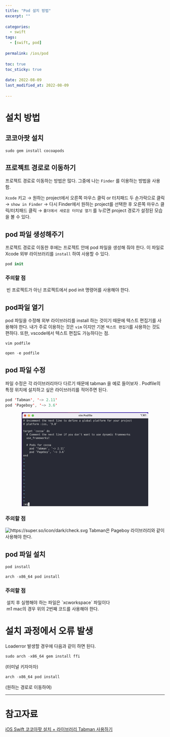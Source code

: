 ```yaml
---
title: "Pod 설치 방법"
excerpt: ""

categories:
  - swift
tags:
  - [swift, pod]

permalink: /ios/pod

toc: true
toc_sticky: true

date: 2022-08-09
last_modified_at: 2022-08-09

---
```



# 설치 방법



## 코코아팟 설치

```swift
sudo gem install cocoapods
```

## 프로젝트 경로로 이동하기

프로젝트 경로로 이동하는 방법은 많다. 그중에 나는 `Finder` 를 이용하는 방법을 사용함.

`Xcode` 키고 → 원하는 project에서 오른쪽 마우스 클릭 or 터치패드 두 손가락으로 클릭 → `show in Finder` → 다시 Finder에서 원하는 project를 선택한 후 오른쪽 마우스 클릭/터치패드 클릭 → `폴더에서 새로운 터미널 열기`  를 누르면 project 경로가 설정된 모습을 볼 수 있다. 

## pod 파일 생성해주기

프로젝트 경로로 이동한 후에는 프로젝트 안에 pod 파일을 생성해 줘야 한다. 이 파일로 Xcode 외부 라이브러리를 `install` 하여 사용할 수 있다.

```swift
pod init 
```

### 주의할 점

<aside>
<img src="https://super.so/icon/dark/check.svg" alt="" width="40px" /> 빈 프로젝트가 아닌 프로젝트에서 pod init 명령어를 사용해야 한다.

</aside>



## pod파일 열기

pod 파일을 수정해 외부 라이브러리를 install 하는 것이기 때문에 텍스트 편집기를 사용해야 한다. 내가 주로 이용하는 것은 `vim` 이지만 기본 `텍스트 편집기`를 사용하는 것도 편하다. 또한, vscode에서 텍스트 편집도 가능하다는 점.

```swift
vim podfile
```

```swift
open -e podfile
```

## pod 파일 수정

파일 수정은 각 라이브러리마다 다르기 때문에  tabman 을 예로 들어보자 . Podfile의 특정 위치에 설치하고 싶은 라이브러리를 적어주면 된다.

```swift
pod 'Tabman', '~> 2.11'
pod 'Pageboy', '~> 3.6'
```

<p align="center"><img src="../pod.png" alt="" width="400px" ></p>

### 주의할 점

<aside>
<img src="https://super.so/icon/dark/check.svg" alt="https://super.so/icon/dark/check.svg" width="40px" /> Tabman은 Pageboy 라이브러리와 같이 사용해야 한다.

</aside>

## pod 파일 설치

```swift
pod install
```

```swift
arch -x86_64 pod install
```

### 주의할 점

<aside>
<img src="https://super.so/icon/dark/check.svg" alt="" /> 설치 후 실행해야 하는 파일은 `xcworkspace` 파일이다

</aside>

<aside>
<img src="https://super.so/icon/dark/check.svg" alt="" width="40px" /> m1 mac의 경우 위의 2번째 코드를 사용해야 한다.

</aside>

# 설치 과정에서 오류 발생

Loaderror 발생할 경우에 다음과 같이 하면 된다.

```swift
sudo arch -x86_64 gem install ffi
```

(터미널 키자마자)

```swift
arch -x86_64 pod install
```

(원하는 경로로 이동하여)

---

# 참고자료

[iOS Swift 코코아팟 설치 + 라이브러리 Tabman 사용하기](https://bcoding-lab.tistory.com/119)

[](https://github.com/uias/Tabman](https://github.com/uias/Tabman))
